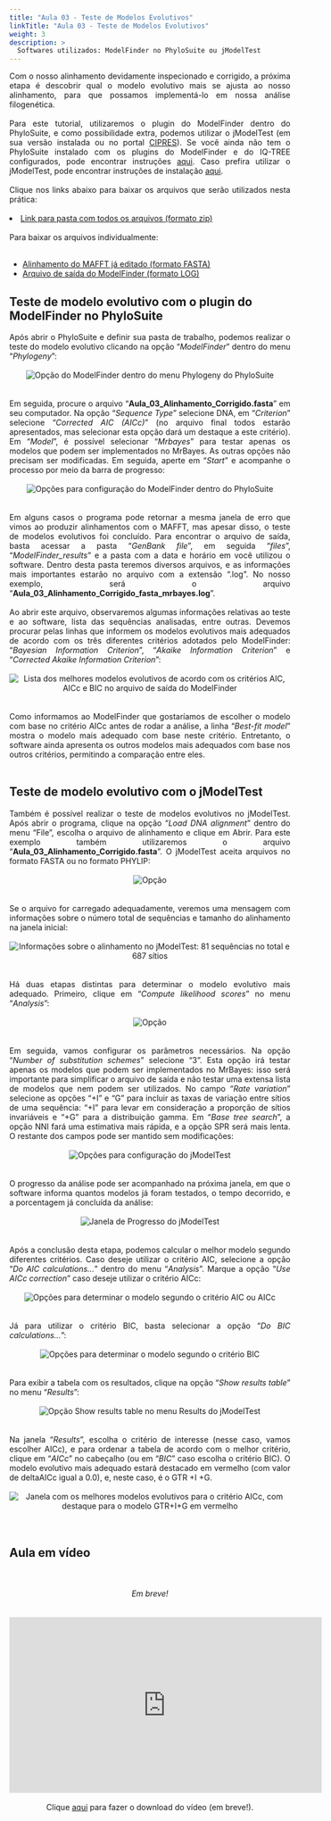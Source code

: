 ```yaml
---
title: "Aula 03 - Teste de Modelos Evolutivos"
linkTitle: "Aula 03 - Teste de Modelos Evolutivos"
weight: 3
description: >
  Softwares utilizados: ModelFinder no PhyloSuite ou jModelTest
---
```

<div align="justify">
Com o nosso alinhamento devidamente inspecionado e corrigido, a próxima etapa é descobrir qual o modelo evolutivo mais se ajusta ao nosso alinhamento, para que possamos implementá-lo em nossa análise filogenética. 
<br><br>
Para este tutorial, utilizaremos o plugin do ModelFinder dentro do PhyloSuite, e como possibilidade extra, podemos utilizar o jModelTest (em sua versão instalada ou no portal <a href="https://www.phylo.org/">CIPRES</a>). Se você ainda não tem o PhyloSuite instalado com os plugins do ModelFinder e do IQ-TREE configurados, pode encontrar instruções <a href="https://cursodefilogenia.netlify.app/2023_01/download/phylosuite">aqui</a>. Caso prefira utilizar o jModelTest, pode encontrar instruções de instalação <a href="https://cursodefilogenia.netlify.app/2023_01/download/jmodeltest">aqui</a>.
<br><br>
Clique nos links abaixo para baixar os arquivos que serão utilizados nesta prática:
<br><br>
<li><a href="https://github.com/desirrepetters/cursodefilogenia.ufpr/raw/master/userguide/content/pt-br/docs/praticas/example_files/aula_03/aula_03.zip">Link para pasta com todos os arquivos (formato zip)</a></li>
<br>
Para baixar os arquivos individualmente:
<br><br>
<ul>
<li><a href="https://github.com/desirrepetters/cursodefilogenia.ufpr/raw/master/userguide/content/pt-br/docs/praticas/example_files/aula_03/Aula_03_Alinhamento_Corrigido.fasta">Alinhamento do MAFFT já editado (formato FASTA)</a></li>
<li><a href="https://github.com/desirrepetters/cursodefilogenia.ufpr/raw/master/userguide/content/pt-br/docs/praticas/example_files/aula_03/Aula_03_Alinhamento_Corrigido_fasta_mrbayes.log">Arquivo de saída do ModelFinder (formato LOG)</a></li>
</ul>
</div>

## Teste de modelo evolutivo com o plugin do ModelFinder no PhyloSuite

<div align="justify">
Após abrir o PhyloSuite e definir sua pasta de trabalho, podemos realizar o teste do modelo evolutivo clicando na opção “<i>ModelFinder</i>” dentro do menu “<i>Phylogeny</i>”:
<br><br>
<center>
<img src="https://raw.githubusercontent.com/desirrepetters/cursodefilogenia.ufpr/master/userguide/content/pt-br/docs/praticas/img/aula_03/aula_03_1.png" alt="Opção do ModelFinder dentro do menu Phylogeny do PhyloSuite" align="center">
</center>
<br><br>
Em seguida, procure o arquivo “<b>Aula_03_Alinhamento_Corrigido.fasta</b>” em seu computador. Na opção “<i>Sequence Type</i>” selecione DNA, em “<i>Criterion</i>” selecione “<i>Corrected AIC (AICc)</i>” (no arquivo final todos estarão apresentados, mas selecionar esta opção dará um destaque a este critério). Em “<i>Model</i>”, é possível selecionar “<i>Mrbayes</i>” para testar apenas os modelos que podem ser implementados no MrBayes. As outras opções não precisam ser modificadas. Em seguida, aperte em “<i>Start</i>” e acompanhe o processo por meio da barra de progresso:
<br><br>
<center>
<img src="https://raw.githubusercontent.com/desirrepetters/cursodefilogenia.ufpr/master/userguide/content/pt-br/docs/praticas/img/aula_03/aula_03_2.png" alt="Opções para configuração do ModelFinder dentro do PhyloSuite" align="center">
</center>
<br><br>
Em alguns casos o programa pode retornar a mesma janela de erro que vimos ao produzir alinhamentos com o MAFFT, mas apesar disso, o teste de modelos evolutivos foi concluído. Para encontrar o arquivo de saída, basta acessar a pasta “<i>GenBank file</i>”, em seguida “<i>files</i>”, “<i>ModelFinder_results</i>” e a pasta com a data e horário em você utilizou o software. Dentro desta pasta teremos diversos arquivos, e as informações mais importantes estarão no arquivo com a extensão “.log”. No nosso exemplo, será o arquivo “<b>Aula_03_Alinhamento_Corrigido_fasta_mrbayes.log</b>”.
<br><br>
Ao abrir este arquivo, observaremos algumas informações relativas ao teste e ao software, lista das sequências analisadas, entre outras. Devemos procurar pelas linhas que informem os modelos evolutivos mais adequados de acordo com os três diferentes critérios adotados pelo ModelFinder: “<i>Bayesian Information Criterion</i>”, “<i>Akaike Information Criterion</i>” e “<i>Corrected Akaike Information Criterion</i>”:
<br><br>
<center>
<img src="https://raw.githubusercontent.com/desirrepetters/cursodefilogenia.ufpr/master/userguide/content/pt-br/docs/praticas/img/aula_03/aula_03_3.png" alt="Lista dos melhores modelos evolutivos de acordo com os critérios AIC, AICc e BIC no arquivo de saída do ModelFinder" align="center">
</center>
<br><br>
Como informamos ao ModelFinder que gostaríamos de escolher o modelo com base no critério AICc antes de rodar a análise, a linha “<i>Best-fit model</i>” mostra o modelo mais adequado com base neste critério. Entretanto, o software ainda apresenta os outros modelos mais adequados com base nos outros critérios, permitindo a comparação entre eles.
<br><br>
</div>

## Teste de modelo evolutivo com o jModelTest

<div align="justify">
Também é possível realizar o teste de modelos evolutivos no jModelTest. Após abrir o programa, clique na opção “<i>Load DNA alignment</i>” dentro do menu “File”, escolha o arquivo de alinhamento e clique em Abrir. Para este exemplo também utilizaremos o arquivo “<b>Aula_03_Alinhamento_Corrigido.fasta</b>”. O jModelTest aceita arquivos no formato FASTA ou no formato PHYLIP:
<br><br>
<center>
<img src="https://raw.githubusercontent.com/desirrepetters/cursodefilogenia.ufpr/master/userguide/content/pt-br/docs/praticas/img/aula_03/aula_03_4.png" alt="Opção "Load DNA alignment" no menu "File" do jModelTest" align="center">
</center>
<br><br>
Se o arquivo for carregado adequadamente, veremos uma mensagem com informações sobre o número total de sequências e tamanho do alinhamento na janela inicial:
<br><br>
<center>
<img src="https://raw.githubusercontent.com/desirrepetters/cursodefilogenia.ufpr/master/userguide/content/pt-br/docs/praticas/img/aula_03/aula_03_5.png" alt="Informações sobre o alinhamento no jModelTest: 81 sequências no total e 687 sítios" align="center">
</center>
<br><br>
Há duas etapas distintas para determinar o modelo evolutivo mais adequado. Primeiro, clique em “<i>Compute likelihood scores</i>” no menu “<i>Analysis</i>”:
<br><br>
<center>
<img src="https://raw.githubusercontent.com/desirrepetters/cursodefilogenia.ufpr/master/userguide/content/pt-br/docs/praticas/img/aula_03/aula_03_6.png" alt="Opção "Compute likelihood scores" no menu Analysis do jModelTest" align="center">
</center>
<br><br>
Em seguida, vamos configurar os parâmetros necessários. Na opção “<i>Number of substitution schemes</i>” selecione “3”. Esta opção irá testar apenas os modelos que podem ser implementados no MrBayes: isso será importante para simplificar o arquivo de saída e não testar uma extensa lista de modelos que nem podem ser utilizados. No campo “<i>Rate variation</i>” selecione as opções “+I” e “G” para incluir as taxas de variação entre sítios de uma sequência: “+I” para levar em consideração a proporção de sítios invariáveis e “+G” para a distribuição gamma. Em “<i>Base tree search</i>”, a opção NNI fará uma estimativa mais rápida, e a opção SPR será mais lenta. O restante dos campos pode ser mantido sem modificações:
<br><br>
<center>
<img src="https://raw.githubusercontent.com/desirrepetters/cursodefilogenia.ufpr/master/userguide/content/pt-br/docs/praticas/img/aula_03/aula_03_7.png" alt="Opções para configuração do jModelTest" align="center">
</center>
<br><br>
O progresso da análise pode ser acompanhado na próxima janela, em que o software informa quantos modelos já foram testados, o tempo decorrido, e a porcentagem já concluída da análise:
<br><br>
<center>
<img src="https://raw.githubusercontent.com/desirrepetters/cursodefilogenia.ufpr/master/userguide/content/pt-br/docs/praticas/img/aula_03/aula_03_8.png" alt="Janela de Progresso do jModelTest" align="center">
</center>
<br><br>
Após a conclusão desta etapa, podemos calcular o melhor modelo segundo diferentes critérios. Caso deseje utilizar o critério AIC, selecione a opção “<i>Do AIC calculations...</i>” dentro do menu “<i>Analysis</i>”. Marque a opção “<i>Use AICc correction</i>” caso deseje utilizar o critério AICc:
<br><br>
<center>
<img src="https://raw.githubusercontent.com/desirrepetters/cursodefilogenia.ufpr/master/userguide/content/pt-br/docs/praticas/img/aula_03/aula_03_9.png" alt="Opções para determinar o modelo segundo o critério AIC ou AICc" align="center">
</center>
<br><br>
Já para utilizar o critério BIC, basta selecionar a opção “<i>Do BIC calculations...</i>”:
<br><br>
<center>
<img src="https://raw.githubusercontent.com/desirrepetters/cursodefilogenia.ufpr/master/userguide/content/pt-br/docs/praticas/img/aula_03/aula_03_10.png" alt="Opções para determinar o modelo segundo o critério BIC" align="center">
</center>
<br><br>
Para exibir a tabela com os resultados, clique na opção “<i>Show results table</i>” no menu “<i>Results</i>”:
<br><br>
<center>
<img src="https://raw.githubusercontent.com/desirrepetters/cursodefilogenia.ufpr/master/userguide/content/pt-br/docs/praticas/img/aula_03/aula_03_11.png" alt="Opção Show results table no menu Results do jModelTest" align="center">
</center>
<br><br>
Na janela “<i>Results</i>”, escolha o critério de interesse (nesse caso, vamos escolher AICc), e para ordenar a tabela de acordo com o melhor critério, clique em “<I>AICc</i>” no cabeçalho (ou em “<i>BIC</i>” caso escolha o critério BIC). O modelo evolutivo mais adequado estará destacado em vermelho (com valor de deltaAICc igual a 0.0), e, neste caso, é o GTR +I +G.
<br><br>
<center>
<img src="https://raw.githubusercontent.com/desirrepetters/cursodefilogenia.ufpr/master/userguide/content/pt-br/docs/praticas/img/aula_03/aula_03_12.png" alt="Janela com os melhores modelos evolutivos para o critério AICc, com destaque para o modelo GTR+I+G em vermelho" align="center">
</center>
<br><br>
</div>

## Aula em vídeo

<br>
<div align="center">
<br>
<i>Em breve!</i>
<br><br><br>
<iframe width="560" height="315" src="https://www.youtube.com/embed/" frameborder="0" allow="accelerometer; autoplay; clipboard-write; encrypted-media; gyroscope; picture-in-picture" allowfullscreen></iframe> 
<br><br>
Clique <a href="https://photos.app.goo.gl/">aqui</a> para fazer o download do vídeo (em breve!).
<br><br>
</div>
